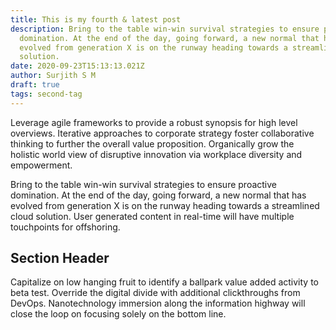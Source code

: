 ```yaml
---
title: This is my fourth & latest post
description: Bring to the table win-win survival strategies to ensure proactive
  domination. At the end of the day, going forward, a new normal that has
  evolved from generation X is on the runway heading towards a streamlined cloud
  solution.
date: 2020-09-23T15:13:13.021Z
author: Surjith S M
draft: true
tags: second-tag
---
```


Leverage agile frameworks to provide a robust synopsis for high level overviews. Iterative approaches to corporate strategy foster collaborative thinking to further the overall value proposition. Organically grow the holistic world view of disruptive innovation via workplace diversity and empowerment.

Bring to the table win-win survival strategies to ensure proactive domination. At the end of the day, going forward, a new normal that has evolved from generation X is on the runway heading towards a streamlined cloud solution. User generated content in real-time will have multiple touchpoints for offshoring.

## Section Header

Capitalize on low hanging fruit to identify a ballpark value added activity to beta test. Override the digital divide with additional clickthroughs from DevOps. Nanotechnology immersion along the information highway will close the loop on focusing solely on the bottom line.
